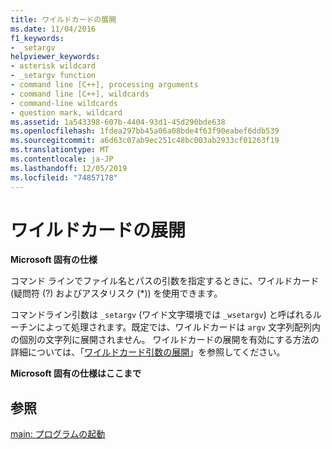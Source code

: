 ```yaml
---
title: ワイルドカードの展開
ms.date: 11/04/2016
f1_keywords:
- _setargv
helpviewer_keywords:
- asterisk wildcard
- _setargv function
- command line [C++], processing arguments
- command line [C++], wildcards
- command-line wildcards
- question mark, wildcard
ms.assetid: 1a543398-607b-4404-93d1-45d290bde638
ms.openlocfilehash: 1fdea297bb45a06a08bde4f63f90eabef6ddb539
ms.sourcegitcommit: a6d63c07ab9ec251c48bc003ab2933cf01263f19
ms.translationtype: MT
ms.contentlocale: ja-JP
ms.lasthandoff: 12/05/2019
ms.locfileid: "74857178"
---
```

# <a name="wildcard-expansion"></a>ワイルドカードの展開

**Microsoft 固有の仕様**

コマンド ラインでファイル名とパスの引数を指定するときに、ワイルドカード (疑問符 (?) およびアスタリスク (*)) を使用できます。

コマンドライン引数は `_setargv` (ワイド文字環境では `_wsetargv`) と呼ばれるルーチンによって処理されます。既定では、ワイルドカードは `argv` 文字列配列内の個別の文字列に展開されません。 ワイルドカードの展開を有効にする方法の詳細については、「[ワイルドカード引数の展開](../c-language/expanding-wildcard-arguments.md)」を参照してください。

**Microsoft 固有の仕様はここまで**

## <a name="see-also"></a>参照

[main: プログラムの起動](../cpp/main-program-startup.md)